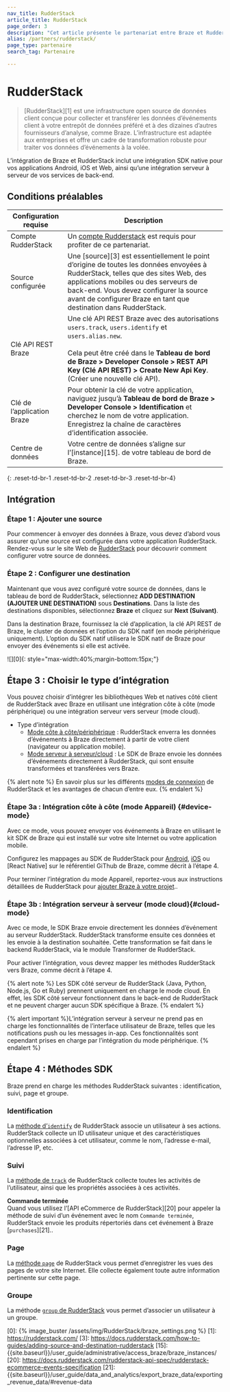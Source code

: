 ```yaml
---
nav_title: RudderStack
article_title: RudderStack
page_order: 3
description: "Cet article présente le partenariat entre Braze et RudderStack, une infrastructure open source de données client qui offre une intégration transparente de Braze pour vos applications Android, iOS et Web. Avec RudderStack, vous pouvez maintenant envoyer les données d’événements client de votre application directement à Braze pour effectuer des analyses contextuelles."
alias: /partners/rudderstack/
page_type: partenaire
search_tag: Partenaire

---
```


# RudderStack

> [RudderStack][1] est une infrastructure open source de données client conçue pour collecter et transférer les données d’événements client à votre entrepôt de données préféré et à des dizaines d’autres fournisseurs d’analyse, comme Braze. L’infrastructure est adaptée aux entreprises et offre un cadre de transformation robuste pour traiter vos données d’événements à la volée.

L’intégration de Braze et RudderStack inclut une intégration SDK native pour vos applications Android, iOS et Web, ainsi qu’une intégration serveur à serveur de vos services de back-end.

## Conditions préalables

| Configuration requise | Description |
| --- | --- |
| Compte RudderStack | Un [compte Rudderstack](https://app.rudderstack.com/) est requis pour profiter de ce partenariat. |
| Source configurée | Une [source][3] est essentiellement le point d’origine de toutes les données envoyées à RudderStack, telles que des sites Web, des applications mobiles ou des serveurs de back-end. Vous devez configurer la source avant de configurer Braze en tant que destination dans RudderStack. |
| Clé API REST Braze | Une clé API REST Braze avec des autorisations `users.track`, `users.identify` et `users.alias.new`.<br><br>Cela peut être créé dans le **Tableau de bord de Braze > Developer Console > REST API Key (Clé API REST) > Create New Api Key**.  (Créer une nouvelle clé API).|
| Clé de l’application Braze | Pour obtenir la clé de votre application, naviguez jusqu’à **Tableau de bord de Braze > Developer Console > Identification** et cherchez le nom de votre application. Enregistrez la chaîne de caractères d’identification associée.
| Centre de données | Votre centre de données s’aligne sur l’[instance][15].   de votre tableau de bord de Braze.|
{: .reset-td-br-1 .reset-td-br-2 .reset-td-br-3  .reset-td-br-4}

## Intégration

### Étape 1 : Ajouter une source

Pour commencer à envoyer des données à Braze, vous devez d’abord vous assurer qu’une source est configurée dans votre application RudderStack. Rendez-vous sur le site Web de [RudderStack](https://rudderstack.com/docs/connections/adding-source-and-destination-rudderstack/) pour découvrir comment configurer votre source de données.

### Étape 2 : Configurer une destination

Maintenant que vous avez configuré votre source de données, dans le tableau de bord de RudderStack, sélectionnez **ADD DESTINATION (AJOUTER UNE DESTINATION)** sous **Destinations**. Dans la liste des destinations disponibles, sélectionnez **Braze** et cliquez sur **Next (Suivant)**.

Dans la destination Braze, fournissez la clé d’application, la clé API REST de Braze, le cluster de données et l’option du SDK natif (en mode périphérique uniquement). L’option du SDK natif utilisera le SDK natif de Braze pour envoyer des événements si elle est activée. 

![][0]{: style="max-width:40%;margin-bottom:15px;"}

## Étape 3 : Choisir le type d’intégration

Vous pouvez choisir d’intégrer les bibliothèques Web et natives côté client de RudderStack avec Braze en utilisant une intégration côte à côte (mode périphérique) ou une intégration serveur vers serveur (mode cloud).

- Type d’intégration
  - [Mode côte à côte/périphérique](#device-mode) : RudderStack enverra les données d’événements à Braze directement à partir de votre client (navigateur ou application mobile).
  - [Mode serveur à serveur/cloud](#cloud-mode) : Le SDK de Braze envoie les données d’événements directement à RudderStack, qui sont ensuite transformées et transférées vers Braze.

{% alert note %} 
En savoir plus sur les différents [modes de connexion](https://rudderstack.com/docs/connections/rudderstack-connection-modes/) de RudderStack et les avantages de chacun d’entre eux.
{% endalert %}

### Étape 3a : Intégration côte à côte (mode Appareil) {#device-mode}

Avec ce mode, vous pouvez envoyer vos événements à Braze en utilisant le kit SDK de Braze qui est installé sur votre site Internet ou votre application mobile.

Configurez les mappages au SDK de RudderStack pour [Android](https://github.com/rudderlabs/rudder-integration-braze-android), [iOS](https://github.com/rudderlabs/rudder-integration-braze-ios) ou [React Native] sur le référentiel GiThub de Braze, comme décrit à l’étape 4. 

Pour terminer l’intégration du mode Appareil, reportez-vous aux instructions détaillées de RudderStack pour [ajouter Braze à votre projet](https://rudderstack.com/docs/destinations/marketing/braze/#adding-device-mode-integration)..

### Étape 3b : Intégration serveur à serveur (mode cloud){#cloud-mode} 

Avec ce mode, le SDK Braze envoie directement les données d’événement au serveur RudderStack. RudderStack transforme ensuite ces données et les envoie à la destination souhaitée. Cette transformation se fait dans le backend RudderStack, via le module Transformer de RudderStack.

Pour activer l’intégration, vous devrez mapper les méthodes RudderStack vers Braze, comme décrit à l’étape 4.

{% alert note %} 
Les SDK côté serveur de RudderStack (Java, Python, Node.js, Go et Ruby) prennent uniquement en charge le mode cloud. En effet, les SDK côté serveur fonctionnent dans le back-end de RudderStack et ne peuvent charger aucun SDK spécifique à Braze. 
{% endalert %}

{% alert important %}L’intégration serveur à serveur ne prend pas en charge les fonctionnalités de l’interface utilisateur de Braze, telles que les notifications push ou les messages in-app. Ces fonctionnalités sont cependant prises en charge par l’intégration du mode périphérique. 
{% endalert %}

## Étape 4 : Méthodes SDK

Braze prend en charge les méthodes RudderStack suivantes : identification, suivi, page et groupe.

### Identification

La [méthode d’`identify`](https://rudderstack.com/docs/destinations/marketing/braze/#identify) de RudderStack associe un utilisateur à ses actions. RudderStack collecte un ID utilisateur unique et des caractéristiques optionnelles associées à cet utilisateur, comme le nom, l’adresse e-mail, l’adresse IP, etc.

### Suivi

La [méthode de `track`](https://rudderstack.com/docs/destinations/marketing/braze/#track) de RudderStack collecte toutes les activités de l’utilisateur, ainsi que les propriétés associées à ces activités.

**Commande terminée**<br>
Quand vous utilisez l’[API eCommerce de RudderStack][20] pour appeler la méthode de suivi d’un événement avec le nom `Commande terminée`, RudderStack envoie les produits répertoriés dans cet événement à Braze [`purchases`][21]..

### Page

La [méthode `page`](https://rudderstack.com/docs/destinations/marketing/braze/#page) de RudderStack vous permet d’enregistrer les vues des pages de votre site Internet. Elle collecte également toute autre information pertinente sur cette page.

### Groupe

La méthode [`group` de RudderStack](https://rudderstack.com/docs/destinations/marketing/braze/#group) vous permet d’associer un utilisateur à un groupe.

[0]: {% image_buster /assets/img/RudderStack/braze_settings.png %}
[1]: https://rudderstack.com/
[3]: https://docs.rudderstack.com/how-to-guides/adding-source-and-destination-rudderstack
[15]: {{site.baseurl}}/user_guide/administrative/access_braze/braze_instances/
[20]: https://docs.rudderstack.com/rudderstack-api-spec/rudderstack-ecommerce-events-specification
[21]: {{site.baseurl}}/user_guide/data_and_analytics/export_braze_data/exporting_revenue_data/#revenue-data